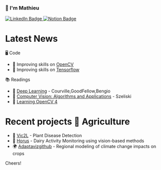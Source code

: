 ### 👋 I'm Mathieu

<!--
**MathieuJouffroy/MathieuJouffroy** is a ✨ _special_ ✨ repository because its `README.md` (this file) appears on your GitHub profile.

Here are some ideas to get you started:

- 🔭 I’m currently working on ...
- 🌱 I’m currently learning ...
- 👯 I’m looking to collaborate on ...
- 🤔 I’m looking for help with ...
- 💬 Ask me about ...
- 📫 How to reach me: ...
- 😄 Pronouns: ...
- ⚡ Fun fact: ...
<div id="header" align="center">
  <img src="https://media.giphy.com/media/M9gbBd9nbDrOTu1Mqx/giphy.gif" width="100"/>
</div>
-->

<div id="badges">
  <a href="https://www.linkedin.com/in/mathieu-jouffroy/">
    <img src="https://img.shields.io/badge/LinkedIn-blue?style=for-the-badge&logo=linkedin&logoColor=white" alt="LinkedIn Badge"/>
  </a>
  <a href="https://www.notion.so/AI-5dbc721eaff54ecb9cd238f8dc1a6b86">
    <img src="https://img.shields.io/badge/Notion-white?style=for-the-badge&logo=notion&logoColor=black" alt="Notion Badge"/>
  </a>
</div>

# Latest News
🖥 Code
- 🌱 Improving skills on [OpenCV](https://opencv.org)
- 🌱 Improving skills on [Tensorflow](https://www.tensorflow.org/guide)

📚 Readings
- 📖 [Deep Learning](https://www.deeplearningbook.org) - Courville,GoodFellow,Bengio
- 📖 [Computer Vision: Algorithms and Applications](https://szeliski.org/Book/) - Szeliski
- 📖 [Learning OpenCV 4](https://www.oreilly.com/library/view/learning-opencv-4/9781789531619)

# Recent projects 🌾 Agriculture 
- 🌽 [Vic2L]() - Plant Disease Detection
- 🐄 [Horus]() - Dairy Activity Monitoring using vision-based methods
- 🌍 [Adaptaviz](https://www.adaptaviz.fr/)[github](https://github.com/owalid/adaptaviz) - Regional modeling of climate change impacts on crops

Cheers!
